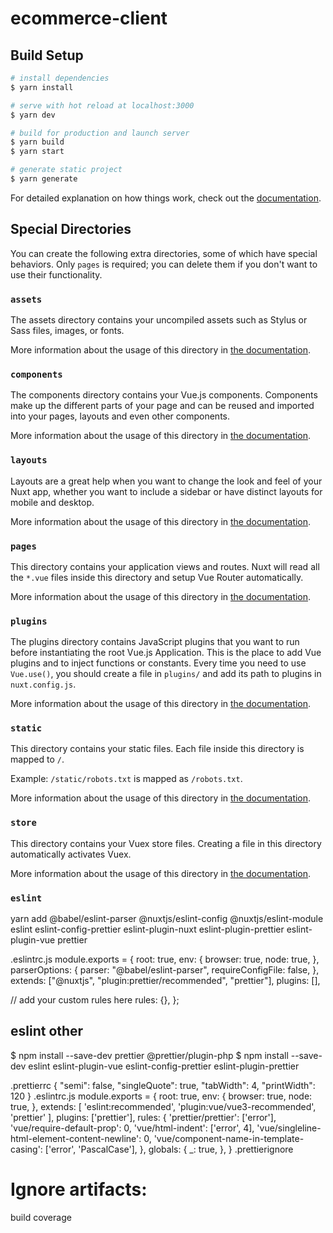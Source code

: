 # ecommerce-client

## Build Setup

```bash
# install dependencies
$ yarn install

# serve with hot reload at localhost:3000
$ yarn dev

# build for production and launch server
$ yarn build
$ yarn start

# generate static project
$ yarn generate
```

For detailed explanation on how things work, check out the [documentation](https://nuxtjs.org).

## Special Directories

You can create the following extra directories, some of which have special behaviors. Only `pages` is required; you can delete them if you don't want to use their functionality.

### `assets`

The assets directory contains your uncompiled assets such as Stylus or Sass files, images, or fonts.

More information about the usage of this directory in [the documentation](https://nuxtjs.org/docs/2.x/directory-structure/assets).

### `components`

The components directory contains your Vue.js components. Components make up the different parts of your page and can be reused and imported into your pages, layouts and even other components.

More information about the usage of this directory in [the documentation](https://nuxtjs.org/docs/2.x/directory-structure/components).

### `layouts`

Layouts are a great help when you want to change the look and feel of your Nuxt app, whether you want to include a sidebar or have distinct layouts for mobile and desktop.

More information about the usage of this directory in [the documentation](https://nuxtjs.org/docs/2.x/directory-structure/layouts).


### `pages`

This directory contains your application views and routes. Nuxt will read all the `*.vue` files inside this directory and setup Vue Router automatically.

More information about the usage of this directory in [the documentation](https://nuxtjs.org/docs/2.x/get-started/routing).

### `plugins`

The plugins directory contains JavaScript plugins that you want to run before instantiating the root Vue.js Application. This is the place to add Vue plugins and to inject functions or constants. Every time you need to use `Vue.use()`, you should create a file in `plugins/` and add its path to plugins in `nuxt.config.js`.

More information about the usage of this directory in [the documentation](https://nuxtjs.org/docs/2.x/directory-structure/plugins).

### `static`

This directory contains your static files. Each file inside this directory is mapped to `/`.

Example: `/static/robots.txt` is mapped as `/robots.txt`.

More information about the usage of this directory in [the documentation](https://nuxtjs.org/docs/2.x/directory-structure/static).

### `store`

This directory contains your Vuex store files. Creating a file in this directory automatically activates Vuex.

More information about the usage of this directory in [the documentation](https://nuxtjs.org/docs/2.x/directory-structure/store).


### `eslint`

yarn add @babel/eslint-parser @nuxtjs/eslint-config @nuxtjs/eslint-module eslint eslint-config-prettier eslint-plugin-nuxt eslint-plugin-prettier eslint-plugin-vue prettier

.eslintrc.js
module.exports = {
  root: true,
  env: {
    browser: true,
    node: true,
  },
  parserOptions: {
    parser: "@babel/eslint-parser",
    requireConfigFile: false,
  },
  extends: ["@nuxtjs", "plugin:prettier/recommended", "prettier"],
  plugins: [],

  // add your custom rules here
  rules: {},
};
 

 ## eslint other

$ npm install --save-dev prettier @prettier/plugin-php
$ npm install --save-dev eslint eslint-plugin-vue eslint-config-prettier eslint-plugin-prettier

.prettierrc 
{
    "semi": false,
    "singleQuote": true,
    "tabWidth": 4,
    "printWidth": 120
}
.eslintrc.js
module.exports = {
    root: true,
    env: {
        browser: true,
        node: true,
    },
    extends: [
        'eslint:recommended',
        'plugin:vue/vue3-recommended',
        'prettier'
    ],
    plugins: ['prettier'],
    rules: {
        'prettier/prettier': ['error'],
        'vue/require-default-prop': 0,
        'vue/html-indent': ['error', 4],
        'vue/singleline-html-element-content-newline': 0,
        'vue/component-name-in-template-casing': ['error', 'PascalCase'],
    },
    globals: {
        _: true,
    },
}
.prettierignore
# Ignore artifacts:
build
coverage
